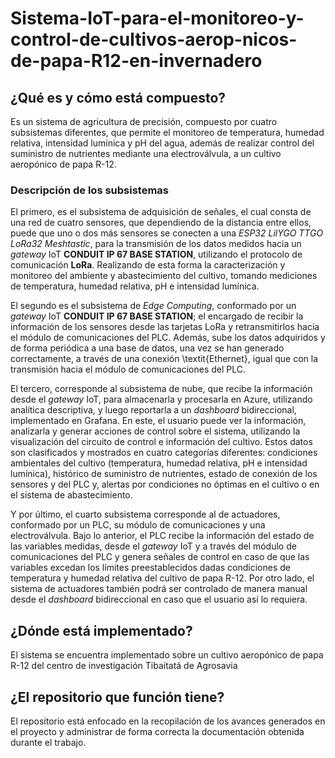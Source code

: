 # Sistema-IoT-para-el-monitoreo-y-control-de-cultivos-aerop-nicos-de-papa-R12-en-invernadero

## ¿Qué es y cómo está compuesto?
Es un sistema de agricultura de precisión, compuesto por cuatro subsistemas diferentes, que permite el monitoreo de temperatura, humedad relativa, intensidad lumínica y pH del agua, además de realizar control del suministro de nutrientes mediante una electroválvula, a un cultivo aeropónico de papa R-12.

### Descripción de los subsistemas
El primero, es el subsistema de adquisición de señales, el cual consta de una red de cuatro sensores, que dependiendo de la distancia entre ellos, puede que uno o dos más sensores se conecten a una *ESP32 LilYGO TTGO LoRa32 Meshtastic*, para la transmisión de los datos medidos hacia un *gateway* IoT **CONDUIT IP 67 BASE STATION**, utilizando el protocolo de comunicación **LoRa**. Realizando de esta forma la caracterización y monitoreo del ambiente y abastecimiento del cultivo, tomando mediciones de temperatura, humedad relativa, pH e intensidad lumínica.

El segundo es el subsistema de *Edge Computing*, conformado por un *gateway* IoT **CONDUIT IP 67 BASE STATION**; el encargado de recibir la información de los sensores desde las tarjetas LoRa y retransmitirlos hacia el módulo de comunicaciones del PLC. Además, sube los datos adquiridos y de forma periódica a una base de datos, una vez se han generado correctamente, a través de una conexión \textit{Ethernet}, igual que con la transmisión hacia el módulo de comunicaciones del PLC.

El tercero, corresponde al subsistema de nube, que recibe la información desde el *gateway* IoT, para almacenarla y procesarla en Azure, utilizando analítica descriptiva, y luego reportarla a un *dashboard* bidireccional, implementado en Grafana. En este, el usuario puede ver la información, analizarla y generar acciones de control sobre el sistema, utilizando la visualización del circuito de control e información del cultivo. Estos datos son clasificados y mostrados en cuatro categorías diferentes: condiciones ambientales del cultivo (temperatura, humedad relativa, pH e intensidad lumínica), histórico de suministro de nutrientes, estado de conexión de los sensores y del PLC y, alertas por condiciones no óptimas en el cultivo o en el sistema de abastecimiento.

Y por último, el cuarto subsistema corresponde al de actuadores, conformado por un PLC, su módulo de comunicaciones y una electroválvula. Bajo lo anterior, el PLC recibe la información del estado de las variables medidas, desde el *gateway* IoT y a través del módulo de comunicaciones del PLC y genera señales de control en caso de que las variables excedan los límites preestablecidos dadas condiciones de temperatura y humedad relativa del cultivo de papa R-12. Por otro lado, el sistema de actuadores también podrá ser controlado de manera manual desde el *dashboard* bidireccional en caso que el usuario así lo requiera.

## ¿Dónde está implementado?
El sistema se encuentra implementado sobre un cultivo aeropónico de papa R-12 del centro de investigación Tibaitatá de Agrosavia

## ¿El repositorio que función tiene?
El repositorio está enfocado en la recopilación de los avances generados en el proyecto y administrar de forma correcta la documentación obtenida durante el trabajo.
